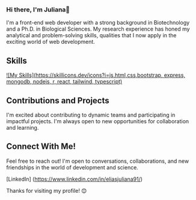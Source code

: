 ### Hi there, I'm Juliana👋

I'm a front-end web developer with a strong background in Biotechnology and a Ph.D. in Biological Sciences. My research experience has honed my analytical and problem-solving skills, qualities that I now apply in the exciting world of web development.

## Skills

[![My Skills](https://skillicons.dev/icons?i=js,html,css,bootstrap, express, mongodb, nodejs, r, react, tailwind, typescript)](https://skillicons.dev)



## Contributions and Projects

I'm excited about contributing to dynamic teams and participating in impactful projects. I'm always open to new opportunities for collaboration and learning.

## Connect With Me!

Feel free to reach out! I'm open to conversations, collaborations, and new friendships in the world of development and science.

[LinkedIn] (https://www.linkedin.com/in/eliasjuliana91/)

Thanks for visiting my profile! 😊

